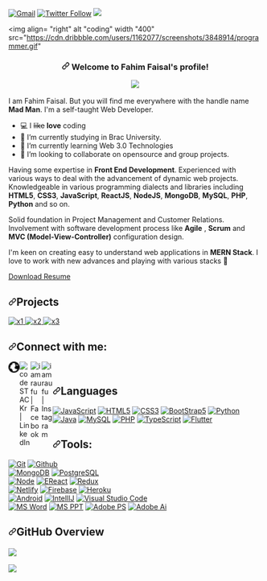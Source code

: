 <p dir="auto"><a href="mailto:eftykharrahman@gmail.com"><img src="https://camo.githubusercontent.com/e31e88a64ddd9f4d196153f4c5b24177d0f83a94595b5a9eb2886a43e2685fb7/68747470733a2f2f696d672e736869656c64732e696f2f62616467652f2532302d53656e642532304d61696c2d626c61636b3f636f6c6f723d313431373141266c6162656c436f6c6f723d656635333530266c6f676f3d676d61696c266c6f676f436f6c6f723d666666666666" alt="Gmail" data-canonical-src="https://img.shields.io/badge/%20-Send%20Mail-black?color=14171A&amp;labelColor=ef5350&amp;logo=gmail&amp;logoColor=ffffff" style="max-width: 100%;"></a>
<a href="https://twitter.com/iamraufu" rel="nofollow"><img src="https://camo.githubusercontent.com/5eeb61c73a8391daf44cb615063192589f755861216f3062228797f80ca253d6/68747470733a2f2f696d672e736869656c64732e696f2f747769747465722f666f6c6c6f772f3130303f6c6162656c3d466f6c6c6f77657273267374796c653d736f6369616c" alt="Twitter Follow" data-canonical-src="https://img.shields.io/twitter/follow/100?label=Followers&amp;style=social" style="max-width: 100%;"></a>
<a target="_blank" rel="noopener noreferrer" href="https://camo.githubusercontent.com/c09cf00b47a9b8eb07fbdb7dd0e8df75adaffb59b6371439d5b8bf498b3c5245/68747470733a2f2f6b6f6d617265762e636f6d2f67687076632f3f757365726e616d653d69616d7261756675"><img src="https://camo.githubusercontent.com/c09cf00b47a9b8eb07fbdb7dd0e8df75adaffb59b6371439d5b8bf498b3c5245/68747470733a2f2f6b6f6d617265762e636f6d2f67687076632f3f757365726e616d653d69616d7261756675" data-canonical-src="https://komarev.com/ghpvc/?username=iamraufu" style="max-width: 100%;"></a></p>

<img align= "right" alt "coding" width "400" src="https://cdn.dribbble.com/users/1162077/screenshots/3848914/programmer.gif"

<h3 align="center" dir="auto"><a id="user-content---welcome-to-eftykhar-rahmans-profile--" class="anchor" aria-hidden="true" href="#--welcome-to-eftykhar-rahmans-profile--"><svg class="octicon octicon-link" viewBox="0 0 16 16" version="1.1" width="16" height="16" aria-hidden="true"><path fill-rule="evenodd" d="M7.775 3.275a.75.75 0 001.06 1.06l1.25-1.25a2 2 0 112.83 2.83l-2.5 2.5a2 2 0 01-2.83 0 .75.75 0 00-1.06 1.06 3.5 3.5 0 004.95 0l2.5-2.5a3.5 3.5 0 00-4.95-4.95l-1.25 1.25zm-4.69 9.64a2 2 0 010-2.83l2.5-2.5a2 2 0 012.83 0 .75.75 0 001.06-1.06 3.5 3.5 0 00-4.95 0l-2.5 2.5a3.5 3.5 0 004.95 4.95l1.25-1.25a.75.75 0 00-1.06-1.06l-1.25 1.25a2 2 0 01-2.83 0z"></path></svg></a>
  Welcome to Fahim Faisal's profile!
  <animated-image data-catalyst=""><a target="_blank" rel="noopener noreferrer" href="https://camo.githubusercontent.com/e8e7b06ecf583bc040eb60e44eb5b8e0ecc5421320a92929ce21522dbc34c891/68747470733a2f2f6d656469612e67697068792e636f6d2f6d656469612f6876524a434c467a6361737252346961377a2f67697068792e676966" data-target="animated-image.originalLink" hidden=""><img src="https://camo.githubusercontent.com/e8e7b06ecf583bc040eb60e44eb5b8e0ecc5421320a92929ce21522dbc34c891/68747470733a2f2f6d656469612e67697068792e636f6d2f6d656469612f6876524a434c467a6361737252346961377a2f67697068792e676966" width="28" data-canonical-src="https://media.giphy.com/media/hvRJCLFzcasrR4ia7z/giphy.gif" style="max-width: 100%;" data-target="animated-image.originalImage" hidden=""></a>
      <span class="AnimatedImagePlayer" data-target="animated-image.player">
        <a data-target="animated-image.replacedLink" class="AnimatedImagePlayer-images" href="https://camo.githubusercontent.com/e8e7b06ecf583bc040eb60e44eb5b8e0ecc5421320a92929ce21522dbc34c891/68747470733a2f2f6d656469612e67697068792e636f6d2f6d656469612f6876524a434c467a6361737252346961377a2f67697068792e676966" target="_blank">
          

</h3>
<p align="center" dir="auto">
  <a target="_blank" rel="noopener noreferrer" href="https://camo.githubusercontent.com/946f27d27e0c5605346e6f5a4db85c5cebd736183f16512197163129ca15aae4/68747470733a2f2f726561646d652d747970696e672d7376672e6865726f6b756170702e636f6d3f63656e7465723d747275652677696474683d333830266c696e65733d46756c6c2b537461636b2b5765622b446576656c6f7065723b53656c662b7461756768742b554925324655582b44657369676e65723b352532422b79656172732b6f662b636f64696e672b657870657269656e63653b416c776179732b6c6561726e696e672b6e65772b7468696e6773"><img src="https://camo.githubusercontent.com/946f27d27e0c5605346e6f5a4db85c5cebd736183f16512197163129ca15aae4/68747470733a2f2f726561646d652d747970696e672d7376672e6865726f6b756170702e636f6d3f63656e7465723d747275652677696474683d333830266c696e65733d46756c6c2b537461636b2b5765622b446576656c6f7065723b53656c662b7461756768742b554925324655582b44657369676e65723b352532422b79656172732b6f662b636f64696e672b657870657269656e63653b416c776179732b6c6561726e696e672b6e65772b7468696e6773" data-canonical-src="https://readme-typing-svg.herokuapp.com?center=true&amp;width=380&amp;lines=Full+Stack+Web+Developer;Self+taught+UI%2FUX+Designer;5%2B+years+of+coding+experience;Always+learning+new+things" style="max-width: 100%;"></a>
</p>
<p dir="auto">I am Fahim Faisal. But you will find me everywhere with the handle name <strong>Mad Man</strong>. I'm a self-taught Web Developer.</p>
<ul dir="auto">
<li><g-emoji class="g-emoji" alias="computer" fallback-src="https://github.githubassets.com/images/icons/emoji/unicode/1f4bb.png">💻</g-emoji> I <del>like</del> <strong>love</strong> coding</li>
<li><g-emoji class="g-emoji" alias="telescope" fallback-src="https://github.githubassets.com/images/icons/emoji/unicode/1f52d.png">🔭</g-emoji> I’m currently studying in Brac University.</li>
<li><g-emoji class="g-emoji" alias="seedling" fallback-src="https://github.githubassets.com/images/icons/emoji/unicode/1f331.png">🌱</g-emoji> I’m currently learning  Web 3.0 Technologies</li>
<li><g-emoji class="g-emoji" alias="dancers" fallback-src="https://github.githubassets.com/images/icons/emoji/unicode/1f46f.png">👯</g-emoji> I’m looking to collaborate on opensource and group projects.</li>
</ul>



<p dir="auto">Having some expertise in <strong>Front End Development</strong>. Experienced with various ways to deal with the advancement of dynamic web projects. Knowledgeable in various programming dialects and libraries including <strong>HTML5</strong>, <strong>CSS3</strong>, <strong>JavaScript</strong>, <strong>ReactJS</strong>, <strong>NodeJS</strong>, <strong>MongoDB</strong>, <strong>MySQL</strong>, <strong>PHP</strong>, <strong>Python</strong> and so on.</p>
<p dir="auto">Solid foundation in Project Management and Customer Relations. Involvement with software development process like <strong>Agile</strong> , <strong>Scrum</strong> and <strong>MVC (Model-View-Controller)</strong> configuration design.</p>
<p dir="auto">I'm keen on creating easy to understand web applications in <strong>MERN Stack</strong>. I love to work with new advances and playing with various stacks <g-emoji class="g-emoji" alias="robot" fallback-src="https://github.githubassets.com/images/icons/emoji/unicode/1f916.png">🤖</g-emoji></p>

<p dir="auto"><a href="https://github.com/fahimoni/fahimoni/raw/main/Assets/Resume%20of%20Fahim%20Faisal.pdf">Download Resume</a></p>
<h2 dir="auto"><a id="user-content-projects" class="anchor" aria-hidden="true" href="#projects"><svg class="octicon octicon-link" viewBox="0 0 16 16" version="1.1" width="16" height="16" aria-hidden="true"><path fill-rule="evenodd" d="M7.775 3.275a.75.75 0 001.06 1.06l1.25-1.25a2 2 0 112.83 2.83l-2.5 2.5a2 2 0 01-2.83 0 .75.75 0 00-1.06 1.06 3.5 3.5 0 004.95 0l2.5-2.5a3.5 3.5 0 00-4.95-4.95l-1.25 1.25zm-4.69 9.64a2 2 0 010-2.83l2.5-2.5a2 2 0 012.83 0 .75.75 0 001.06-1.06 3.5 3.5 0 00-4.95 0l-2.5 2.5a3.5 3.5 0 004.95 4.95l1.25-1.25a.75.75 0 00-1.06-1.06l-1.25 1.25a2 2 0 01-2.83 0z"></path></svg></a>Projects</h2>
<p align="left" dir="auto">
  <a href="https://github.com/fahimoni/skillshikhun">
    <img width="275" src="https://camo.githubusercontent.com/f6984a88342392e61528deadf0cfa2f574d7c8185d606b51f9762f/68747470733a2f2f64656e766572636f646572312d6769746875622d726561646d652d73746174732e76657263656c2e6170702f6170692f70696e3f757365726e616d653d69616d7261756675267265706f3d736b696c6c7368696b68756e267468656d653d72656163742662675f636f6c6f723d30443131313726686964655f626f726465723d74727565" alt="x1" data-canonical-src="https://denvercoder1-github-readme-stats.vercel.app/api/pin?username=iamraufu&amp;repo=skillshikhun&amp;theme=react&amp;bg_color=0D1117&amp;hide_border=true" style="max-width: 100%;">
  </a>
  <a href="https://github.com/fahimoni/aachol-foundation">
    <img width="275" src="https://camo.githubusercontent.com/d7e227e02fd8856b1bcf9c8fff8b03a8646e379f28ad6bc024183fe3c8497/68747470733a2f2f64656e766572636f646572312d6769746875622d726561646d652d73746174732e76657263656c2e6170702f6170692f70696e3f757365726e616d653d69616d7261756675267265706f3d616163686f6c2d666f756e646174696f6e267468656d653d72656163742662675f636f6c6f723d30443131313726686964655f626f726465723d74727565" alt="x2" data-canonical-src="https://denvercoder1-github-readme-stats.vercel.app/api/pin?username=iamraufu&amp;repo=aachol-foundation&amp;theme=react&amp;bg_color=0D1117&amp;hide_border=true" style="max-width: 100%;">
  </a>
  <a href="https://github.com/fahimoni/jbitl">
    <img width="275" src="https://camo.githubusercontent.com/7893401ccbc8cdb6be45b156724c51d53778d333faadc6c2d144e03b44c92/68747470733a2f2f64656e766572636f646572312d6769746875622d726561646d652d73746174732e76657263656c2e6170702f6170692f70696e3f757365726e616d653d69616d7261756675267265706f3d6a6269746c267468656d653d72656163742662675f636f6c6f723d30443131313726686964655f626f726465723d74727565" alt="x3" data-canonical-src="https://denvercoder1-github-readme-stats.vercel.app/api/pin?username=iamraufu&amp;repo=jbitl&amp;theme=react&amp;bg_color=0D1117&amp;hide_border=true" style="max-width: 100%;"></a>

 
</p>
<h2 dir="auto"><a id="user-content-connect-with-me" class="anchor" aria-hidden="true" href="#connect-with-me"><svg class="octicon octicon-link" viewBox="0 0 16 16" version="1.1" width="16" height="16" aria-hidden="true"><path fill-rule="evenodd" d="M7.775 3.275a.75.75 0 001.06 1.06l1.25-1.25a2 2 0 112.83 2.83l-2.5 2.5a2 2 0 01-2.83 0 .75.75 0 00-1.06 1.06 3.5 3.5 0 004.95 0l2.5-2.5a3.5 3.5 0 00-4.95-4.95l-1.25 1.25zm-4.69 9.64a2 2 0 010-2.83l2.5-2.5a2 2 0 012.83 0 .75.75 0 001.06-1.06 3.5 3.5 0 00-4.95 0l-2.5 2.5a3.5 3.5 0 004.95 4.95l1.25-1.25a.75.75 0 00-1.06-1.06l-1.25 1.25a2 2 0 01-2.83 0z"></path></svg></a>Connect with me:</h2>
<p dir="auto"><a href="https://fahimoni.github.io/" rel="nofollow"><img align="left" alt="iamraufu" width="22px" src="https://raw.githubusercontent.com/iconic/open-iconic/master/svg/globe.svg" style="max-width: 100%;"></a>
<a href="https://linkedin.com/in/s-m-fahim-faisal-53136a1a6/" rel="nofollow"><img align="left" alt="codeSTACKr | LinkedIn" width="22px" src="https://camo.githubusercontent.com/d659d2bac00c01b42bffbae84bdc121e828b8fecd5b4949ffa2575f5d9e4a371/68747470733a2f2f63646e2e6a7364656c6976722e6e65742f6e706d2f73696d706c652d69636f6e734076332f69636f6e732f6c696e6b6564696e2e737667" data-canonical-src="https://cdn.jsdelivr.net/npm/simple-icons@v3/icons/linkedin.svg" style="max-width: 100%;"></a>
<a href="https://www.facebook.com/fahim.rzs/" rel="nofollow"><img align="left" alt="iamraufu | Facebook" width="22px" src="https://camo.githubusercontent.com/013ab4b8c0a14af1d626b6106c10a4ca83129f9b89d063db25612dcb88740bc5/68747470733a2f2f63646e2e6a7364656c6976722e6e65742f6e706d2f73696d706c652d69636f6e734076332f69636f6e732f66616365626f6f6b2e737667" data-canonical-src="https://cdn.jsdelivr.net/npm/simple-icons@v3/icons/facebook.svg" style="max-width: 100%;"></a>
<a href="https://instagram.com/fahimfaiisal" rel="nofollow"><img align="left" alt="iamraufu | Instagram" width="22px" src="https://camo.githubusercontent.com/c80f9763ed06d4ab9fbcc1a74b8b74cd95e4c7f82d3f1f70233994f236a0faeb/68747470733a2f2f63646e2e6a7364656c6976722e6e65742f6e706d2f73696d706c652d69636f6e734076332f69636f6e732f696e7374616772616d2e737667" data-canonical-src="https://cdn.jsdelivr.net/npm/simple-icons@v3/icons/instagram.svg" style="max-width: 100%;"></a>

<br> 
<h2 dir="auto"><a id="user-content-languages" class="anchor" aria-hidden="true" href="#languages"><svg class="octicon octicon-link" viewBox="0 0 16 16" version="1.1" width="16" height="16" aria-hidden="true"><path fill-rule="evenodd" d="M7.775 3.275a.75.75 0 001.06 1.06l1.25-1.25a2 2 0 112.83 2.83l-2.5 2.5a2 2 0 01-2.83 0 .75.75 0 00-1.06 1.06 3.5 3.5 0 004.95 0l2.5-2.5a3.5 3.5 0 00-4.95-4.95l-1.25 1.25zm-4.69 9.64a2 2 0 010-2.83l2.5-2.5a2 2 0 012.83 0 .75.75 0 001.06-1.06 3.5 3.5 0 00-4.95 0l-2.5 2.5a3.5 3.5 0 004.95 4.95l1.25-1.25a.75.75 0 00-1.06-1.06l-1.25 1.25a2 2 0 01-2.83 0z"></path></svg></a>Languages</h2>

<p dir="auto"><a target="_blank" rel="noopener noreferrer" href="https://camo.githubusercontent.com/ddbeaac0298ab7864fff9ed11ff78cc48623e4ff75b6ba770ceeb80fb2aa9685/68747470733a2f2f696d672e736869656c64732e696f2f62616467652f2d4a6176615363726970742d3030303030303f7374796c653d666c6174266c6f676f3d6a617661736372697074"><img src="https://camo.githubusercontent.com/ddbeaac0298ab7864fff9ed11ff78cc48623e4ff75b6ba770ceeb80fb2aa9685/68747470733a2f2f696d672e736869656c64732e696f2f62616467652f2d4a6176615363726970742d3030303030303f7374796c653d666c6174266c6f676f3d6a617661736372697074" alt="JavaScript" data-canonical-src="https://img.shields.io/badge/-JavaScript-000000?style=flat&amp;logo=javascript" style="max-width: 100%;"></a>
<a target="_blank" rel="noopener noreferrer" href="https://camo.githubusercontent.com/3fd58db04ae96181db91ff9cee08bca4ca6db9db8dd38f2063f26781eaeb67e4/68747470733a2f2f696d672e736869656c64732e696f2f62616467652f2d48544d4c352d3030303030303f7374796c653d666c6174266c6f676f3d68746d6c35"><img src="https://camo.githubusercontent.com/3fd58db04ae96181db91ff9cee08bca4ca6db9db8dd38f2063f26781eaeb67e4/68747470733a2f2f696d672e736869656c64732e696f2f62616467652f2d48544d4c352d3030303030303f7374796c653d666c6174266c6f676f3d68746d6c35" alt="HTML5" data-canonical-src="https://img.shields.io/badge/-HTML5-000000?style=flat&amp;logo=html5" style="max-width: 100%;"></a>
<a target="_blank" rel="noopener noreferrer" href="https://camo.githubusercontent.com/d0f99bbd9558ebe134fe3c8366c2b19c4d417eb0e279c513a2118156795614ee/68747470733a2f2f696d672e736869656c64732e696f2f62616467652f2d4353532d3030303030303f7374796c653d666c6174266c6f676f3d63737333"><img src="https://camo.githubusercontent.com/d0f99bbd9558ebe134fe3c8366c2b19c4d417eb0e279c513a2118156795614ee/68747470733a2f2f696d672e736869656c64732e696f2f62616467652f2d4353532d3030303030303f7374796c653d666c6174266c6f676f3d63737333" alt="CSS3" data-canonical-src="https://img.shields.io/badge/-CSS-000000?style=flat&amp;logo=css3" style="max-width: 100%;"></a>
<a target="_blank" rel="noopener noreferrer" href="https://camo.githubusercontent.com/c57e673b54459c88d489c466be0c842f640d7c0b9075b74639af66f388b03c7c/68747470733a2f2f696d672e736869656c64732e696f2f62616467652f2d426f6f7453747261702d3030303030303f7374796c653d666c6174266c6f676f3d626f6f747374726170"><img src="https://camo.githubusercontent.com/c57e673b54459c88d489c466be0c842f640d7c0b9075b74639af66f388b03c7c/68747470733a2f2f696d672e736869656c64732e696f2f62616467652f2d426f6f7453747261702d3030303030303f7374796c653d666c6174266c6f676f3d626f6f747374726170" alt="BootStrap5" data-canonical-src="https://img.shields.io/badge/-BootStrap-000000?style=flat&amp;logo=bootstrap" style="max-width: 100%;"></a>
<a target="_blank" rel="noopener noreferrer" href="https://camo.githubusercontent.com/2445258f402b6814c82108aee108719d366b80c0126868e74696d563acb04488/68747470733a2f2f696d672e736869656c64732e696f2f62616467652f2d507974686f6e2d3030303030303f7374796c653d666c6174266c6f676f3d707974686f6e"><img src="https://camo.githubusercontent.com/2445258f402b6814c82108aee108719d366b80c0126868e74696d563acb04488/68747470733a2f2f696d672e736869656c64732e696f2f62616467652f2d507974686f6e2d3030303030303f7374796c653d666c6174266c6f676f3d707974686f6e" alt="Python" data-canonical-src="https://img.shields.io/badge/-Python-000000?style=flat&amp;logo=python" style="max-width: 100%;"></a>
<a target="_blank" rel="noopener noreferrer" href="https://camo.githubusercontent.com/56e9967aa7a49c14446154e0289669733504a6810437567e51fabab24eaacb13/68747470733a2f2f696d672e736869656c64732e696f2f62616467652f2d4a6176612d3030303030303f7374796c653d666c6174266c6f676f3d6a617661"><img src="https://camo.githubusercontent.com/56e9967aa7a49c14446154e0289669733504a6810437567e51fabab24eaacb13/68747470733a2f2f696d672e736869656c64732e696f2f62616467652f2d4a6176612d3030303030303f7374796c653d666c6174266c6f676f3d6a617661" alt="Java" data-canonical-src="https://img.shields.io/badge/-Java-000000?style=flat&amp;logo=java" style="max-width: 100%;"></a>
<a target="_blank" rel="noopener noreferrer" href="https://camo.githubusercontent.com/a7d9a9aa68586f0cf2270cf67ce7578a70b49eb7e433ff6c79b4faf4ee1e3efc/68747470733a2f2f696d672e736869656c64732e696f2f62616467652f2d4d7953514c2d3030303030303f7374796c653d666c6174266c6f676f3d6d7973716c"><img src="https://camo.githubusercontent.com/a7d9a9aa68586f0cf2270cf67ce7578a70b49eb7e433ff6c79b4faf4ee1e3efc/68747470733a2f2f696d672e736869656c64732e696f2f62616467652f2d4d7953514c2d3030303030303f7374796c653d666c6174266c6f676f3d6d7973716c" alt="MySQL" data-canonical-src="https://img.shields.io/badge/-MySQL-000000?style=flat&amp;logo=mysql" style="max-width: 100%;"></a>
<a target="_blank" rel="noopener noreferrer" href="https://camo.githubusercontent.com/8ad569ab8b94379adc7d961a49c102451299c64d6929b0587a553db5e55d9888/68747470733a2f2f696d672e736869656c64732e696f2f62616467652f2d5048502d3030303030303f7374796c653d666c6174266c6f676f3d706870"><img src="https://camo.githubusercontent.com/8ad569ab8b94379adc7d961a49c102451299c64d6929b0587a553db5e55d9888/68747470733a2f2f696d672e736869656c64732e696f2f62616467652f2d5048502d3030303030303f7374796c653d666c6174266c6f676f3d706870" alt="PHP" data-canonical-src="https://img.shields.io/badge/-PHP-000000?style=flat&amp;logo=php" style="max-width: 100%;"></a>
<a target="_blank" rel="noopener noreferrer" href="https://camo.githubusercontent.com/e558e6bbb42a26cff82adc321b07018cc7d587cd38103f1edbf96fb69a518127/68747470733a2f2f696d672e736869656c64732e696f2f62616467652f2d547970655363726970742d3030303030303f7374796c653d666c6174266c6f676f3d74797065736372697074"><img src="https://camo.githubusercontent.com/e558e6bbb42a26cff82adc321b07018cc7d587cd38103f1edbf96fb69a518127/68747470733a2f2f696d672e736869656c64732e696f2f62616467652f2d547970655363726970742d3030303030303f7374796c653d666c6174266c6f676f3d74797065736372697074" alt="TypeScript" data-canonical-src="https://img.shields.io/badge/-TypeScript-000000?style=flat&amp;logo=typescript" style="max-width: 100%;"></a>
<a target="_blank" rel="noopener noreferrer" href="https://camo.githubusercontent.com/05babd07d0e9b64d818509779cc54d58e1bd1a30bb113ae5ca26db4ea930fc6c/68747470733a2f2f696d672e736869656c64732e696f2f62616467652f2d466c75747465722d3030303030353f7374796c653d666c6174266c6f676f3d666c7574746572"><img src="https://camo.githubusercontent.com/05babd07d0e9b64d818509779cc54d58e1bd1a30bb113ae5ca26db4ea930fc6c/68747470733a2f2f696d672e736869656c64732e696f2f62616467652f2d466c75747465722d3030303030353f7374796c653d666c6174266c6f676f3d666c7574746572" alt="Flutter" data-canonical-src="https://img.shields.io/badge/-Flutter-000005?style=flat&amp;logo=flutter" style="max-width: 100%;"></a></p>

<h2 dir="auto"><a id="user-content-tools" class="anchor" aria-hidden="true" href="#tools"><svg class="octicon octicon-link" viewBox="0 0 16 16" version="1.1" width="16" height="16" aria-hidden="true"><path fill-rule="evenodd" d="M7.775 3.275a.75.75 0 001.06 1.06l1.25-1.25a2 2 0 112.83 2.83l-2.5 2.5a2 2 0 01-2.83 0 .75.75 0 00-1.06 1.06 3.5 3.5 0 004.95 0l2.5-2.5a3.5 3.5 0 00-4.95-4.95l-1.25 1.25zm-4.69 9.64a2 2 0 010-2.83l2.5-2.5a2 2 0 012.83 0 .75.75 0 001.06-1.06 3.5 3.5 0 00-4.95 0l-2.5 2.5a3.5 3.5 0 004.95 4.95l1.25-1.25a.75.75 0 00-1.06-1.06l-1.25 1.25a2 2 0 01-2.83 0z"></path></svg></a>Tools:</h2>
<p dir="auto"><a target="_blank" rel="noopener noreferrer" href="https://camo.githubusercontent.com/9b5010f392ef8820a75a31055ba047cc38cc24167a6c2189dc522bdd4061c8d3/68747470733a2f2f696d672e736869656c64732e696f2f62616467652f2d4769742d3030303030303f7374796c653d666c6174266c6f676f3d676974"><img src="https://camo.githubusercontent.com/9b5010f392ef8820a75a31055ba047cc38cc24167a6c2189dc522bdd4061c8d3/68747470733a2f2f696d672e736869656c64732e696f2f62616467652f2d4769742d3030303030303f7374796c653d666c6174266c6f676f3d676974" alt="Git" data-canonical-src="https://img.shields.io/badge/-Git-000000?style=flat&amp;logo=git" style="max-width: 100%;"></a>
<a target="_blank" rel="noopener noreferrer" href="https://camo.githubusercontent.com/3d618439cc578c74e056e940bc32f833ade151e9c81962bf891ce46b0af4212e/68747470733a2f2f696d672e736869656c64732e696f2f62616467652f2d4769746875622d3030303030303f7374796c653d666c6174266c6f676f3d676974687562"><img src="https://camo.githubusercontent.com/3d618439cc578c74e056e940bc32f833ade151e9c81962bf891ce46b0af4212e/68747470733a2f2f696d672e736869656c64732e696f2f62616467652f2d4769746875622d3030303030303f7374796c653d666c6174266c6f676f3d676974687562" alt="Github" data-canonical-src="https://img.shields.io/badge/-Github-000000?style=flat&amp;logo=github" style="max-width: 100%;"></a> <br>
<a target="_blank" rel="noopener noreferrer" href="https://camo.githubusercontent.com/161fa3b07b105949932b4d6c514fe53d14af01107b4ab8706a6273732d8c903b/68747470733a2f2f696d672e736869656c64732e696f2f62616467652f2d4d6f6e676f44422d3030303030303f7374796c653d666c6174266c6f676f3d6d6f6e676f6462"><img src="https://camo.githubusercontent.com/161fa3b07b105949932b4d6c514fe53d14af01107b4ab8706a6273732d8c903b/68747470733a2f2f696d672e736869656c64732e696f2f62616467652f2d4d6f6e676f44422d3030303030303f7374796c653d666c6174266c6f676f3d6d6f6e676f6462" alt="MongoDB" data-canonical-src="https://img.shields.io/badge/-MongoDB-000000?style=flat&amp;logo=mongodb" style="max-width: 100%;"></a>
<a target="_blank" rel="noopener noreferrer" href="https://camo.githubusercontent.com/c8c321819e2a103b3eeb6ea4259c6007e30b7910adcdbf849ca604a75832aef1/68747470733a2f2f696d672e736869656c64732e696f2f62616467652f2d506f737467726553514c2d3030303030303f7374796c653d666c6174266c6f676f3d706f737467726573716c"><img src="https://camo.githubusercontent.com/c8c321819e2a103b3eeb6ea4259c6007e30b7910adcdbf849ca604a75832aef1/68747470733a2f2f696d672e736869656c64732e696f2f62616467652f2d506f737467726553514c2d3030303030303f7374796c653d666c6174266c6f676f3d706f737467726573716c" alt="PostgreSQL" data-canonical-src="https://img.shields.io/badge/-PostgreSQL-000000?style=flat&amp;logo=postgresql" style="max-width: 100%;"></a> <br>
<a target="_blank" rel="noopener noreferrer" href="https://camo.githubusercontent.com/b9ce143809b5496e5b69dfea41808841fca7e856282a48106c923c069a671ca4/68747470733a2f2f696d672e736869656c64732e696f2f62616467652f2d4e6f64652d3030303030303f7374796c653d666c6174266c6f676f3d6e6f64652e6a73"><img src="https://camo.githubusercontent.com/b9ce143809b5496e5b69dfea41808841fca7e856282a48106c923c069a671ca4/68747470733a2f2f696d672e736869656c64732e696f2f62616467652f2d4e6f64652d3030303030303f7374796c653d666c6174266c6f676f3d6e6f64652e6a73" alt="Node" data-canonical-src="https://img.shields.io/badge/-Node-000000?style=flat&amp;logo=node.js" style="max-width: 100%;"></a>
<a target="_blank" rel="noopener noreferrer" href="https://camo.githubusercontent.com/468cf30dc02e95236be519dddcfb2cf79ca827461c0e4c015c4feae7b459d59e/68747470733a2f2f696d672e736869656c64732e696f2f62616467652f2d52656163742d3030303030303f7374796c653d666c6174266c6f676f3d7265616374"><img src="https://camo.githubusercontent.com/468cf30dc02e95236be519dddcfb2cf79ca827461c0e4c015c4feae7b459d59e/68747470733a2f2f696d672e736869656c64732e696f2f62616467652f2d52656163742d3030303030303f7374796c653d666c6174266c6f676f3d7265616374" alt="EReact" data-canonical-src="https://img.shields.io/badge/-React-000000?style=flat&amp;logo=react" style="max-width: 100%;"></a>
<a target="_blank" rel="noopener noreferrer" href="https://camo.githubusercontent.com/f218b812e2fe727865931b70e37ccc7666b267d41c7e1fb4262f4b9658f1b775/68747470733a2f2f696d672e736869656c64732e696f2f62616467652f2d52656475782d3030303030303f7374796c653d666c6174266c6f676f3d7265647578"><img src="https://camo.githubusercontent.com/f218b812e2fe727865931b70e37ccc7666b267d41c7e1fb4262f4b9658f1b775/68747470733a2f2f696d672e736869656c64732e696f2f62616467652f2d52656475782d3030303030303f7374796c653d666c6174266c6f676f3d7265647578" alt="Redux" data-canonical-src="https://img.shields.io/badge/-Redux-000000?style=flat&amp;logo=redux" style="max-width: 100%;"></a> <br>
<a target="_blank" rel="noopener noreferrer" href="https://camo.githubusercontent.com/3b4804fd6d4815970ea023f7e464e4d7fcddc1c6f00c0c1b82e7343c26132836/68747470733a2f2f696d672e736869656c64732e696f2f62616467652f2d4e65746c6966792d3030303030303f7374796c653d666c6174266c6f676f3d6e65746c696679"><img src="https://camo.githubusercontent.com/3b4804fd6d4815970ea023f7e464e4d7fcddc1c6f00c0c1b82e7343c26132836/68747470733a2f2f696d672e736869656c64732e696f2f62616467652f2d4e65746c6966792d3030303030303f7374796c653d666c6174266c6f676f3d6e65746c696679" alt="Netlify" data-canonical-src="https://img.shields.io/badge/-Netlify-000000?style=flat&amp;logo=netlify" style="max-width: 100%;"></a>
<a target="_blank" rel="noopener noreferrer" href="https://camo.githubusercontent.com/b29873deb66548834f428398aa9ff48d624e637c6332b53cb84ff3ebd81091bf/68747470733a2f2f696d672e736869656c64732e696f2f62616467652f2d46697265626173652d3030303030303f7374796c653d666c6174266c6f676f3d6669726562617365"><img src="https://camo.githubusercontent.com/b29873deb66548834f428398aa9ff48d624e637c6332b53cb84ff3ebd81091bf/68747470733a2f2f696d672e736869656c64732e696f2f62616467652f2d46697265626173652d3030303030303f7374796c653d666c6174266c6f676f3d6669726562617365" alt="Firebase" data-canonical-src="https://img.shields.io/badge/-Firebase-000000?style=flat&amp;logo=firebase" style="max-width: 100%;"></a>
<a target="_blank" rel="noopener noreferrer" href="https://camo.githubusercontent.com/8ddc40dcf2793c7b109d131c13acfd831e58418667fc9486e601b97e7951fba9/68747470733a2f2f696d672e736869656c64732e696f2f62616467652f2d4865726f6b752d3030303030303f7374796c653d666c6174266c6f676f3d6865726f6b75"><img src="https://camo.githubusercontent.com/8ddc40dcf2793c7b109d131c13acfd831e58418667fc9486e601b97e7951fba9/68747470733a2f2f696d672e736869656c64732e696f2f62616467652f2d4865726f6b752d3030303030303f7374796c653d666c6174266c6f676f3d6865726f6b75" alt="Heroku" data-canonical-src="https://img.shields.io/badge/-Heroku-000000?style=flat&amp;logo=heroku" style="max-width: 100%;"></a> <br>
<a target="_blank" rel="noopener noreferrer" href="https://camo.githubusercontent.com/119fb20c6a76dea0208fc9e74171a58fde30fd62c8c65eabb775ac535a4904ba/68747470733a2f2f696d672e736869656c64732e696f2f62616467652f2d416e64726f69642d3030303030303f7374796c653d666c6174266c6f676f3d616e64726f6964"><img src="https://camo.githubusercontent.com/119fb20c6a76dea0208fc9e74171a58fde30fd62c8c65eabb775ac535a4904ba/68747470733a2f2f696d672e736869656c64732e696f2f62616467652f2d416e64726f69642d3030303030303f7374796c653d666c6174266c6f676f3d616e64726f6964" alt="Android" data-canonical-src="https://img.shields.io/badge/-Android-000000?style=flat&amp;logo=android" style="max-width: 100%;"></a>
<a target="_blank" rel="noopener noreferrer" href="https://camo.githubusercontent.com/6cd1bcf887e86be0deb70d37c02bf8799792cbefed12ed7e45ac9ddaa7ec392b/68747470733a2f2f696d672e736869656c64732e696f2f62616467652f2d496e74656c6c494a253230494445412d3030303030303f7374796c653d666c6174266c6f676f3d696e74656c6c696a25323069646561"><img src="https://camo.githubusercontent.com/6cd1bcf887e86be0deb70d37c02bf8799792cbefed12ed7e45ac9ddaa7ec392b/68747470733a2f2f696d672e736869656c64732e696f2f62616467652f2d496e74656c6c494a253230494445412d3030303030303f7374796c653d666c6174266c6f676f3d696e74656c6c696a25323069646561" alt="IntellIJ" data-canonical-src="https://img.shields.io/badge/-IntellIJ%20IDEA-000000?style=flat&amp;logo=intellij%20idea" style="max-width: 100%;"></a>
<a target="_blank" rel="noopener noreferrer" href="https://camo.githubusercontent.com/77c2dc46eda3d92934d7706b0930747a03274bcd5e21a5b702dd00d85e438580/68747470733a2f2f696d672e736869656c64732e696f2f62616467652f2d56697375616c25323053747564696f253230436f64652d3030303030353f7374796c653d666c6174266c6f676f3d76697375616c25323073747564696f253230636f6465"><img src="https://camo.githubusercontent.com/77c2dc46eda3d92934d7706b0930747a03274bcd5e21a5b702dd00d85e438580/68747470733a2f2f696d672e736869656c64732e696f2f62616467652f2d56697375616c25323053747564696f253230436f64652d3030303030353f7374796c653d666c6174266c6f676f3d76697375616c25323073747564696f253230636f6465" alt="Visual Studio Code" data-canonical-src="https://img.shields.io/badge/-Visual%20Studio%20Code-000005?style=flat&amp;logo=visual%20studio%20code" style="max-width: 100%;"></a><br>
<a target="_blank" rel="noopener noreferrer" href="https://camo.githubusercontent.com/087f262004f735b17a927a681c12ad8b7a82b4f463f6d64392b1ae934c2bad11/68747470733a2f2f696d672e736869656c64732e696f2f62616467652f2d4d53253230576f72642d3030303030303f7374796c653d666c6174266c6f676f3d6d6963726f736f6674253230776f7264"><img src="https://camo.githubusercontent.com/087f262004f735b17a927a681c12ad8b7a82b4f463f6d64392b1ae934c2bad11/68747470733a2f2f696d672e736869656c64732e696f2f62616467652f2d4d53253230576f72642d3030303030303f7374796c653d666c6174266c6f676f3d6d6963726f736f6674253230776f7264" alt="MS Word" data-canonical-src="https://img.shields.io/badge/-MS%20Word-000000?style=flat&amp;logo=microsoft%20word" style="max-width: 100%;"></a>
<a target="_blank" rel="noopener noreferrer" href="https://camo.githubusercontent.com/974e582fc50958a9e31b8be02ba510e554d80ee7796e0488358000ac8c30ccf7/68747470733a2f2f696d672e736869656c64732e696f2f62616467652f2d4d53253230506f776572706f696e742d3030303030303f7374796c653d666c6174266c6f676f3d6d6963726f736f6674253230706f776572706f696e74"><img src="https://camo.githubusercontent.com/974e582fc50958a9e31b8be02ba510e554d80ee7796e0488358000ac8c30ccf7/68747470733a2f2f696d672e736869656c64732e696f2f62616467652f2d4d53253230506f776572706f696e742d3030303030303f7374796c653d666c6174266c6f676f3d6d6963726f736f6674253230706f776572706f696e74" alt="MS PPT" data-canonical-src="https://img.shields.io/badge/-MS%20Powerpoint-000000?style=flat&amp;logo=microsoft%20powerpoint" style="max-width: 100%;"></a>
<a target="_blank" rel="noopener noreferrer" href="https://camo.githubusercontent.com/f4fd5ecda4df559658e492eb665226e5ed8c86370468cd83bd337fa095189414/68747470733a2f2f696d672e736869656c64732e696f2f62616467652f2d41646f626525323050686f746f73686f702d3030303030303f7374796c653d666c6174266c6f676f3d61646f626525323070686f746f73686f70"><img src="https://camo.githubusercontent.com/f4fd5ecda4df559658e492eb665226e5ed8c86370468cd83bd337fa095189414/68747470733a2f2f696d672e736869656c64732e696f2f62616467652f2d41646f626525323050686f746f73686f702d3030303030303f7374796c653d666c6174266c6f676f3d61646f626525323070686f746f73686f70" alt="Adobe PS" data-canonical-src="https://img.shields.io/badge/-Adobe%20Photoshop-000000?style=flat&amp;logo=adobe%20photoshop" style="max-width: 100%;"></a>
<a target="_blank" rel="noopener noreferrer" href="https://camo.githubusercontent.com/1a935978b5f5f644d0523d7d51d6ed5ccb57625070b8ef73ebc22fa636fcd699/68747470733a2f2f696d672e736869656c64732e696f2f62616467652f2d41646f6265253230496c6c7573747261746f722d3030303030303f7374796c653d666c6174266c6f676f3d61646f6265253230696c6c7573747261746f72"><img src="https://camo.githubusercontent.com/1a935978b5f5f644d0523d7d51d6ed5ccb57625070b8ef73ebc22fa636fcd699/68747470733a2f2f696d672e736869656c64732e696f2f62616467652f2d41646f6265253230496c6c7573747261746f722d3030303030303f7374796c653d666c6174266c6f676f3d61646f6265253230696c6c7573747261746f72" alt="Adobe Ai" data-canonical-src="https://img.shields.io/badge/-Adobe%20Illustrator-000000?style=flat&amp;logo=adobe%20illustrator" style="max-width: 100%;"></a></p>
<h2 dir="auto"><a id="user-content-github-overview" class="anchor" aria-hidden="true" href="#github-overview"><svg class="octicon octicon-link" viewBox="0 0 16 16" version="1.1" width="16" height="16" aria-hidden="true"><path fill-rule="evenodd" d="M7.775 3.275a.75.75 0 001.06 1.06l1.25-1.25a2 2 0 112.83 2.83l-2.5 2.5a2 2 0 01-2.83 0 .75.75 0 00-1.06 1.06 3.5 3.5 0 004.95 0l2.5-2.5a3.5 3.5 0 00-4.95-4.95l-1.25 1.25zm-4.69 9.64a2 2 0 010-2.83l2.5-2.5a2 2 0 012.83 0 .75.75 0 001.06-1.06 3.5 3.5 0 00-4.95 0l-2.5 2.5a3.5 3.5 0 004.95 4.95l1.25-1.25a.75.75 0 00-1.06-1.06l-1.25 1.25a2 2 0 01-2.83 0z"></path></svg></a>GitHub Overview</h2>
<p align="left" dir="auto">
 <a href="https://github.com/iamraufu"><img align="center" src="https://camo.githubusercontent.com/09b7c49d0d30dfbfcd18ea2d246ad13147d2be21dc1367e5c37ab0a826514a1f/68747470733a2f2f6769746875622d726561646d652d73747265616b2d73746174732e6865726f6b756170702e636f6d2f3f757365723d69616d7261756675267468656d653d6461726b" data-canonical-src="https://github-readme-streak-stats.herokuapp.com/?user=iamraufu&amp;theme=dark" style="max-width: 100%;"></a>
</p>
<p align="left" dir="auto">
  <a href="https://github.com/iamraufu"> <img align="center" src="https://camo.githubusercontent.com/35a78011bfc8ad263a22387b30a9b5a6fa862ebe37e832f534928b3b66c96bec/68747470733a2f2f6769746875622d726561646d652d73746174732e616e7572616768617a7261312e76657263656c2e6170702f6170692f746f702d6c616e67732f3f757365726e616d653d69616d7261756675266c61796f75743d636f6d70616374267468656d653d7261646963616c" data-canonical-src="https://github-readme-stats.anuraghazra1.vercel.app/api/top-langs/?username=iamraufu&amp;layout=compact&amp;theme=radical" style="max-width: 100%;">
</a>
</p>

